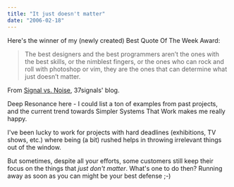 ```yaml
---
title: "It just doesn't matter"
date: "2006-02-18"
---
```


Here's the winner of my (newly created) Best Quote Of The Week Award:

> The best designers and the best programmers aren’t the ones with the best skills, or the nimblest fingers, or the ones who can rock and roll with photoshop or vim, they are the ones that can determine what just doesn’t matter.

From [Signal vs. Noise](http://37signals.com/svn/archives2/it_just_doesnt_matter.php), 37signals' blog.

Deep Resonance here - I could list a ton of examples from past projects, and the current trend towards Simpler Systems That Work makes me really happy.

I've been lucky to work for projects with hard deadlines (exhibitions, TV shows, etc.) where being (a bit) rushed helps in throwing irrelevant things out of the window.

But sometimes, despite all your efforts, some customers still keep their focus on the things that _just don't matter_. What's one to do then? Running away as soon as you can might be your best defense ;-)

